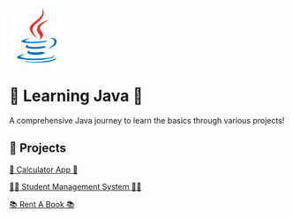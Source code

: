 <img src="https://raw.githubusercontent.com/devicons/devicon/master/icons/java/java-original.svg" alt="Logo" width="100"/>

# 🚧 Learning Java 🚧

A comprehensive Java journey to learn the basics through various projects!

## 🚀 Projects

[🧮 Calculator App 🧮](https://github.com/Dreeeems/Learning-Java/tree/calculator)

[👨‍🎓 Student Management System 👨‍🎓](https://github.com/Dreeeems/Learning-Java/tree/SMS)

[📚 Rent A Book 📚](https://github.com/Dreeeems/Learning-Java/tree/RAB)
